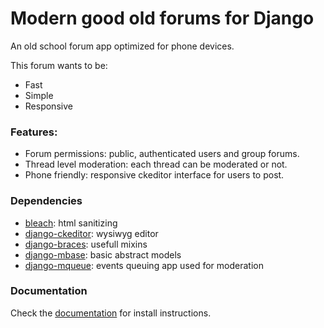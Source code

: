 # Modern good old forums for Django

An old school forum app optimized for phone devices.

This forum wants to be:

- Fast
- Simple
- Responsive

### Features:

- Forum permissions: public, authenticated users and group forums.
- Thread level moderation: each thread can be moderated or not.
- Phone friendly: responsive ckeditor interface for users to post.

### Dependencies 

- [bleach](https://github.com/mozilla/bleach): html sanitizing
- [django-ckeditor](https://github.com/django-ckeditor): wysiwyg editor
- [django-braces](https://github.com/brack3t/django-braces): usefull mixins
- [django-mbase](https://github.com/synw/django-mbase): basic abstract models
- [django-mqueue](https://github.com/synw/django-mqueue): events queuing app used for moderation

### Documentation

Check the [documentation](http://django-mgof.readthedocs.io/en/latest/) for install instructions.




